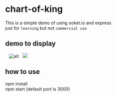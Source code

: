 # chart-of-king
  This is a simple demo of using soket.io and express <br/>
  just for `learning` but not `commercial use`
  
## demo to display
    ![alt](http://vfile.meituan.net/scarlett/37f2403e35f0cc763feb2e494526b290470822. '登陆')  
    ![](http://vfile.meituan.net/scarlett/1ab36d46767a27cd2859e3a217f43125349390.)  
## how to use
  npm install <br>
  npm start (default port is 3000)
  
